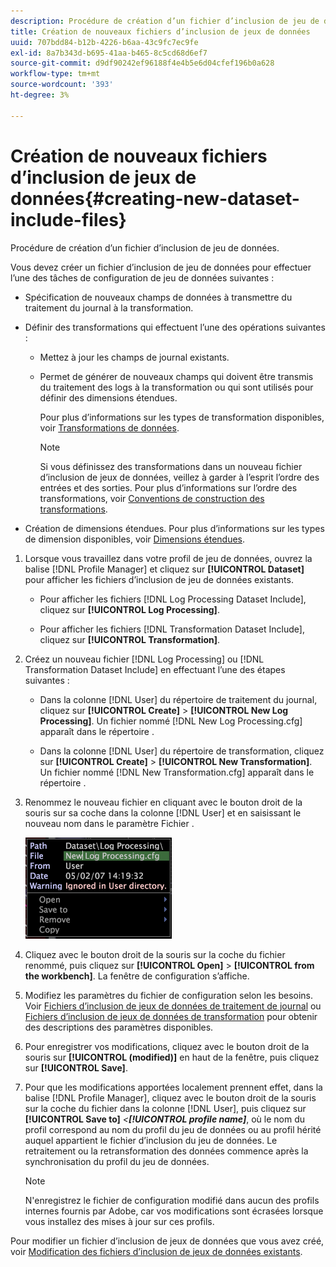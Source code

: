 ```yaml
---
description: Procédure de création d’un fichier d’inclusion de jeu de données.
title: Création de nouveaux fichiers d’inclusion de jeux de données
uuid: 707bdd84-b12b-4226-b6aa-43c9fc7ec9fe
exl-id: 8a7b343d-b695-41aa-b465-8c5cd68d6ef7
source-git-commit: d9df90242ef96188f4e4b5e6d04cfef196b0a628
workflow-type: tm+mt
source-wordcount: '393'
ht-degree: 3%

---
```


# Création de nouveaux fichiers d’inclusion de jeux de données{#creating-new-dataset-include-files}

Procédure de création d’un fichier d’inclusion de jeu de données.

Vous devez créer un fichier d’inclusion de jeu de données pour effectuer l’une des tâches de configuration de jeu de données suivantes :

* Spécification de nouveaux champs de données à transmettre du traitement du journal à la transformation.
* Définir des transformations qui effectuent l’une des opérations suivantes :

   * Mettez à jour les champs de journal existants.
   * Permet de générer de nouveaux champs qui doivent être transmis du traitement des logs à la transformation ou qui sont utilisés pour définir des dimensions étendues.

      Pour plus d’informations sur les types de transformation disponibles, voir [Transformations de données](../../../../home/c-dataset-const-proc/c-data-trans/c-abt-transf.md).

      >[!NOTE]
      >
      >Si vous définissez des transformations dans un nouveau fichier d’inclusion de jeux de données, veillez à garder à l’esprit l’ordre des entrées et des sorties. Pour plus d’informations sur l’ordre des transformations, voir [Conventions de construction des transformations](../../../../home/c-dataset-const-proc/c-data-trans/c-con-transf.md#concept-01998eebb7e347c58255fb442f2613b6).

* Création de dimensions étendues. Pour plus d’informations sur les types de dimension disponibles, voir [Dimensions étendues](../../../../home/c-dataset-const-proc/c-ex-dim/c-abt-ex-dim.md).

1. Lorsque vous travaillez dans votre profil de jeu de données, ouvrez la balise [!DNL Profile Manager] et cliquez sur **[!UICONTROL Dataset]** pour afficher les fichiers d’inclusion de jeu de données existants.

   * Pour afficher les fichiers [!DNL Log Processing Dataset Include], cliquez sur **[!UICONTROL Log Processing]**.

   * Pour afficher les fichiers [!DNL Transformation Dataset Include], cliquez sur **[!UICONTROL Transformation]**.

1. Créez un nouveau fichier [!DNL Log Processing] ou [!DNL Transformation Dataset Include] en effectuant l’une des étapes suivantes :

   * Dans la colonne [!DNL User] du répertoire de traitement du journal, cliquez sur **[!UICONTROL Create]** > **[!UICONTROL New Log Processing]**. Un fichier nommé [!DNL New Log Processing.cfg] apparaît dans le répertoire .

   * Dans la colonne [!DNL User] du répertoire de transformation, cliquez sur **[!UICONTROL Create]** > **[!UICONTROL New Transformation]**. Un fichier nommé [!DNL New Transformation.cfg] apparaît dans le répertoire .

1. Renommez le nouveau fichier en cliquant avec le bouton droit de la souris sur sa coche dans la colonne [!DNL User] et en saisissant le nouveau nom dans le paramètre Fichier .

   ![Infos sur l’étape](assets/vis_ProfileManager_RenameFile.png)

1. Cliquez avec le bouton droit de la souris sur la coche du fichier renommé, puis cliquez sur **[!UICONTROL Open]** > **[!UICONTROL from the workbench]**. La fenêtre de configuration s’affiche.
1. Modifiez les paramètres du fichier de configuration selon les besoins. Voir [Fichiers d’inclusion de jeux de données de traitement de journal](../../../../home/c-dataset-const-proc/c-dataset-inc-files/c-types-dataset-inc-files/c-log-proc-dataset-inc-files/c-log-proc-dataset-inc-files.md#concept-999475a22519432e98844622ca95b6ab) ou [Fichiers d’inclusion de jeux de données de transformation](../../../../home/c-dataset-const-proc/c-dataset-inc-files/c-types-dataset-inc-files/c-trans-dataset-inc-files.md#concept-c64aa78ed9ce40b8a0f4932c82ff5ace) pour obtenir des descriptions des paramètres disponibles.
1. Pour enregistrer vos modifications, cliquez avec le bouton droit de la souris sur **[!UICONTROL (modified)]** en haut de la fenêtre, puis cliquez sur **[!UICONTROL Save]**.
1. Pour que les modifications apportées localement prennent effet, dans la balise [!DNL Profile Manager], cliquez avec le bouton droit de la souris sur la coche du fichier dans la colonne [!DNL User], puis cliquez sur **[!UICONTROL Save to]** *&lt;**[!UICONTROL profile name]***, où le nom du profil correspond au nom du profil du jeu de données ou au profil hérité auquel appartient le fichier d’inclusion du jeu de données. Le retraitement ou la retransformation des données commence après la synchronisation du profil du jeu de données.

   >[!NOTE]
   >
   >N&#39;enregistrez le fichier de configuration modifié dans aucun des profils internes fournis par Adobe, car vos modifications sont écrasées lorsque vous installez des mises à jour sur ces profils.

Pour modifier un fichier d’inclusion de jeux de données que vous avez créé, voir [Modification des fichiers d’inclusion de jeux de données existants](../../../../home/c-dataset-const-proc/c-dataset-inc-files/c-work-dataset-inc-files/t-edit-ex-dataset-inc-files.md#task-456c04e38ebc425fb35677a6bb6aa077).

